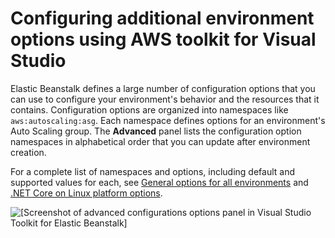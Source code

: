 # Configuring additional environment options using AWS toolkit for Visual Studio<a name="create_deploy_NET-linux.advanced-otions"></a>

Elastic Beanstalk defines a large number of configuration options that you can use to configure your environment's behavior and the resources that it contains\. Configuration options are organized into namespaces like `aws:autoscaling:asg`\. Each namespace defines options for an environment's Auto Scaling group\. The **Advanced** panel lists the configuration option namespaces in alphabetical order that you can update after environment creation\.

For a complete list of namespaces and options, including default and supported values for each, see [General options for all environments](command-options-general.md) and [\.NET Core on Linux platform options](command-options-specific.md#command-options-dotnet-core-linux)\.

![\[Screenshot of advanced configurations options panel in Visual Studio Toolkit for Elastic Beanstalk\]](http://docs.aws.amazon.com/elasticbeanstalk/latest/dg/images/aeb-vs-linux-advanced-tab.png)